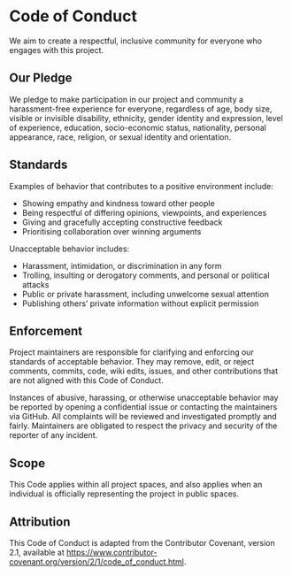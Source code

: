 # Code of Conduct

We aim to create a respectful, inclusive community for everyone who engages with this project.

## Our Pledge

We pledge to make participation in our project and community a harassment-free experience for everyone, regardless of age, body size, visible or invisible disability, ethnicity, gender identity and expression, level of experience, education, socio-economic status, nationality, personal appearance, race, religion, or sexual identity and orientation.

## Standards

Examples of behavior that contributes to a positive environment include:

- Showing empathy and kindness toward other people
- Being respectful of differing opinions, viewpoints, and experiences
- Giving and gracefully accepting constructive feedback
- Prioritising collaboration over winning arguments

Unacceptable behavior includes:

- Harassment, intimidation, or discrimination in any form
- Trolling, insulting or derogatory comments, and personal or political attacks
- Public or private harassment, including unwelcome sexual attention
- Publishing others’ private information without explicit permission

## Enforcement

Project maintainers are responsible for clarifying and enforcing our standards of acceptable behavior. They may remove, edit, or reject comments, commits, code, wiki edits, issues, and other contributions that are not aligned with this Code of Conduct.

Instances of abusive, harassing, or otherwise unacceptable behavior may be reported by opening a confidential issue or contacting the maintainers via GitHub. All complaints will be reviewed and investigated promptly and fairly. Maintainers are obligated to respect the privacy and security of the reporter of any incident.

## Scope

This Code applies within all project spaces, and also applies when an individual is officially representing the project in public spaces.

## Attribution

This Code of Conduct is adapted from the Contributor Covenant, version 2.1, available at https://www.contributor-covenant.org/version/2/1/code_of_conduct.html.

